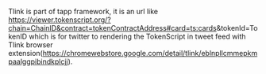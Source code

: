 Tlink is part of tapp framework, it is an url like https://viewer.tokenscript.org/?chain=ChainID&contract=tokenContractAddress#card=<ts:cards>&tokenId=TokenID which is for twitter to rendering the TokenScript in tweet feed with Tlink browser extension(https://chromewebstore.google.com/detail/tlink/eblnpllcmmepkmpaalggpibindkplcjj).
